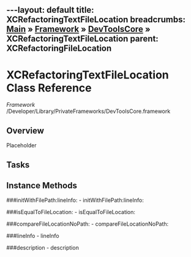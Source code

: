 ---layout: default
title: XCRefactoringTextFileLocation
breadcrumbs: <a href="/index.html">Main</a> &raquo; <a href="/Frameworks.html">Framework</a> &raquo; <a href="/Frameworks/DevToolsCore.html">DevToolsCore</a> &raquo; XCRefactoringTextFileLocation
parent: XCRefactoringFileLocation 
---
# XCRefactoringTextFileLocation Class Reference

*Framework* /Developer/Library/PrivateFrameworks/DevToolsCore.framework

## Overview

Placeholder

## Tasks

## Instance Methods

<a name="-initWithFilePath:lineInfo:"></a>
###initWithFilePath:lineInfo:
    - initWithFilePath:lineInfo:

<a name="-isEqualToFileLocation:"></a>
###isEqualToFileLocation:
    - isEqualToFileLocation:

<a name="-compareFileLocationNoPath:"></a>
###compareFileLocationNoPath:
    - compareFileLocationNoPath:

<a name="-lineInfo"></a>
###lineInfo
    - lineInfo

<a name="-description"></a>
###description
    - description

